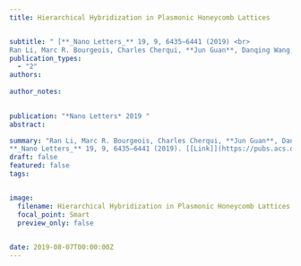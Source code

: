 ```yaml
---
title: Hierarchical Hybridization in Plasmonic Honeycomb Lattices


subtitle: " [**_Nano Letters_** 19, 9, 6435–6441 (2019) <br> 
Ran Li, Marc R. Bourgeois, Charles Cherqui, **Jun Guan**, Danqing Wang, Jingtian Hu, Richard D. Schaller, George C. Schatz*, and Teri W. Odom* ](https://pubs.acs.org/doi/full/10.1021/acs.nanolett.9b02661)"
publication_types:
  - "2"
authors: 
  
author_notes:
  

publication: "*Nano Letters* 2019 "
abstract: 

summary: "Ran Li, Marc R. Bourgeois, Charles Cherqui, **Jun Guan**, Danqing Wang, Jingtian Hu, Richard D. Schaller, George C. Schatz*, and Teri W. Odom*  <br>
**_Nano Letters_** 19, 9, 6435–6441 (2019). [[Link]](https://pubs.acs.org/doi/full/10.1021/acs.nanolett.9b02661)"
draft: false
featured: false
tags:


image:
  filename: Hierarchical Hybridization in Plasmonic Honeycomb Lattices.jpg
  focal_point: Smart
  preview_only: false

 
date: 2019-08-07T00:00:00Z
---
```







